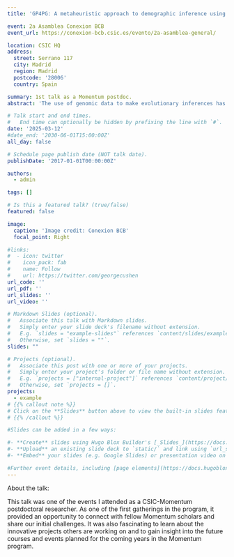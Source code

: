 ```yaml
---
title: 'GP4PG: A metaheuristic approach to demographic inference using genetic programming'

event: 2a Asamblea Conexion BCB
event_url: https://conexion-bcb.csic.es/evento/2a-asamblea-general/

location: CSIC HQ
address:
  street: Serrano 117
  city: Madrid
  region: Madrid
  postcode: '28006'
  country: Spain

summary: 1st talk as a Momentum postdoc.
abstract: 'The use of genomic data to make evolutionary inferences has revolutionized our understanding of the processes that shape genetic diversity and adaptation across species. By analyzing genetic sequences, we can trace the evolutionary history of populations, species, and entire lineages, providing deeper insight into how evolutionary forces have influenced the genetic makeup of populations over time. Traditional demographic inference methods rely on summary statistics, which can either be selected by researchers or generated using deep learning techniques. While these deep learning approaches are useful for defining optimal summary statistics for demographic models, their black box nature can make them difficult to interpret. Without a clear understanding of how these algorithms function, making accurate evolutionary inferences becomes challenging. Traditional demographic modelling describes each tested model as a combination of topology and demographic events. However, the ascertainment of such models is often subject to bias, primarily due to the subjective selection of demographic events by researchers, particularly when population substructure is involved. To address these limitations, we developed the Genetic Programming for Population Genetics (GP4PG) methodology, an innovative approach to modelling complex demographic scenarios by applying genetic programming. GP4PG automates the exploration of parameter-free demographic models by coding demographic relationships as graphical structures, enabling optimization through mutation and selection. GP4PG minimizes model bias by only relying on the topology of demographic models rather than predefined parameter assumptions'

# Talk start and end times.
#   End time can optionally be hidden by prefixing the line with `#`.
date: '2025-03-12'
#date_end: '2030-06-01T15:00:00Z'
all_day: false

# Schedule page publish date (NOT talk date).
publishDate: '2017-01-01T00:00:00Z'

authors:
  - admin

tags: []

# Is this a featured talk? (true/false)
featured: false

image:
  caption: 'Image credit: Conexion BCB'
  focal_point: Right

#links:
#  - icon: twitter
#    icon_pack: fab
#    name: Follow
#    url: https://twitter.com/georgecushen
url_code: ''
url_pdf: ''
url_slides: ''
url_video: ''

# Markdown Slides (optional).
#   Associate this talk with Markdown slides.
#   Simply enter your slide deck's filename without extension.
#   E.g. `slides = "example-slides"` references `content/slides/example-slides.md`.
#   Otherwise, set `slides = ""`.
slides: ""

# Projects (optional).
#   Associate this post with one or more of your projects.
#   Simply enter your project's folder or file name without extension.
#   E.g. `projects = ["internal-project"]` references `content/project/deep-learning/index.md`.
#   Otherwise, set `projects = []`.
projects:
  - example
# {{% callout note %}}
# Click on the **Slides** button above to view the built-in slides feature.
# {{% /callout %}}

#Slides can be added in a few ways:

#- **Create** slides using Hugo Blox Builder's [_Slides_](https://docs.hugoblox.com/reference/content-types/) feature and link using `slides` parameter in the front matter of the talk file
#- **Upload** an existing slide deck to `static/` and link using `url_slides` parameter in the front matter of the talk file
#- **Embed** your slides (e.g. Google Slides) or presentation video on this page using [shortcodes](https://docs.hugoblox.com/reference/markdown/).

#Further event details, including [page elements](https://docs.hugoblox.com/reference/markdown/) such as image galleries, can be added to the body of this page.
---
```


About the talk: 

This talk was one of the events I attended as a CSIC-Momentum postdoctoral researcher. As one of the first gatherings in the program, it provided an opportunity to connect with fellow Momentum scholars and share our initial challenges. It was also fascinating to learn about the innovative projects others are working on and to gain insight into the future courses and events planned for the coming years in the Momentum program.